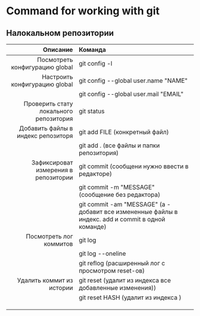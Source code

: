 # Command for working with git
## Налокальном репозитории
| Описание | Команда |
|---------:|:--------|
| Посмотреть конфигурацию global | git config -l |
| Настроить конфигурацию global | git config --global user.name "NAME"  |
|                               | git config --global user.mail "EMAIL" |
| Проверить стату локального репозитория | git status |
|Добавить файлы в индекс репозиторя | git add FILE (конкретный файл)|
|                                   | git add . (все файлы и папки репозитория)|
|Зафиксироват измерения в репозитории| git commit (сообщени нужно ввести в редакторе)|
|                                   | git commit -m "MESSAGE" (сообщение без редактора)|
|                                   | git commit -am "MESSAGE" (а - добавит все измененные файлы в индекс. add и commit в одной команде)|
|Посмотреть лог коммитов            | git log|
|                                   | git log --oneline|
|                                   | git reflog (расширенный лог с просмотром reset-ов)|
|Удалить коммит из истории| git reset (удалит из индекса все добавленные изменения))|
|                         | git reset HASH (удалит из индекса )|
|||
|||
|||